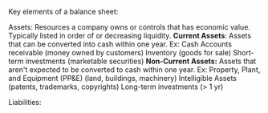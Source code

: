 Key elements of a balance sheet: 

Assets:
	Resources a company owns or controls that has economic value. Typically listed in order of or decreasing liquidity. 
		**Current Assets**: Assets that can be converted into cash within one year. Ex:
			Cash 
			Accounts receivable (money owned by customers)
			Inventory (goods for sale)
			Short-term investments (marketable securities)
		**Non-Current Assets:** Assets that aren't expected to be converted to cash within one year. Ex:
			Property, Plant, and Equipment (PP&E) (land, buildings, machinery)
			Intelligible Assets (patents, trademarks, copyrights)
			Long-term investments (> 1 yr)

Liabilities:
